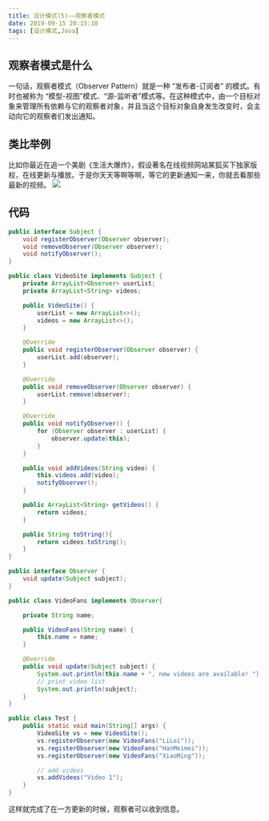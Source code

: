 ```yaml
---
title: 设计模式(5)——观察者模式
date: 2019-09-15 20:15:10
tags: [设计模式,Java]
---
```


## 观察者模式是什么
一句话，观察者模式（Observer Pattern）就是一种 “发布者-订阅者” 的模式。有时也被称为 “模型-视图”模式、“源-监听者”模式等。在这种模式中，由一个目标对象来管理所有依赖与它的观察者对象，并且当这个目标对象自身发生改变时，会主动向它的观察者们发出通知。

## 类比举例
比如你最近在追一个美剧《生活大爆炸》，假设著名在线视频网站某狐买下独家版权，在线更新与播放。于是你天天等啊等啊，等它的更新通知一来，你就去看那些最新的视频。
<img src="https://upload-serve.oss-cn-beijing.aliyuncs.com/image/Observer.png"></img>

<!-- more -->
## 代码
```java
public interface Subject {
    void registerObserver(Observer observer);
    void removeObserver(Observer observer);
    void notifyObserver();
}
```

```java
public class VideoSite implements Subject {
    private ArrayList<Observer> userList;
    private ArrayList<String> videos;

    public VideoSite() {
        userList = new ArrayList<>();
        videos = new ArrayList<>();
    }

    @Override
    public void registerObserver(Observer observer) {
        userList.add(observer);
    }

    @Override
    public void removeObserver(Observer observer) {
        userList.remove(observer);
    }

    @Override
    public void notifyObserver() {
        for (Observer observer : userList) {
            observer.update(this);
        }
    }

    public void addVideos(String video) {
        this.videos.add(video);
        notifyObserver();
    }

    public ArrayList<String> getVideos() {
        return videos;
    }

    public String toString(){
        return videos.toString();
    }
}

```

```java
public interface Observer {
    void update(Subject subject);
}

```

```java
public class VideoFans implements Observer{

    private String name;

    public VideoFans(String name) {
        this.name = name;
    }

    @Override
    public void update(Subject subject) {
        System.out.println(this.name + ", new videos are available! ");
        // print video list
        System.out.println(subject);
    }
}

```

```java
public class Test {
    public static void main(String[] args) {
        VideoSite vs = new VideoSite();
        vs.registerObserver(new VideoFans("LiLei"));
        vs.registerObserver(new VideoFans("HanMeimei"));
        vs.registerObserver(new VideoFans("XiaoMing"));

        // add videos
        vs.addVideos("Video 1");
    }
}
```

这样就完成了在一方更新的时候，观察者可以收到信息。


